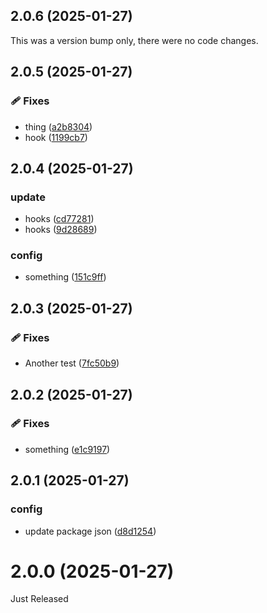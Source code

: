 ## 2.0.6 (2025-01-27)

This was a version bump only, there were no code changes.

## 2.0.5 (2025-01-27)

### 🩹 Fixes

- thing ([a2b8304](https://github.com/controladad/ng-base/commit/a2b8304))
- hook ([1199cb7](https://github.com/controladad/ng-base/commit/1199cb7))

## 2.0.4 (2025-01-27)

### update

- hooks ([cd77281](https://github.com/controladad/ng-base/commit/cd77281))
- hooks ([9d28689](https://github.com/controladad/ng-base/commit/9d28689))

### config

- something ([151c9ff](https://github.com/controladad/ng-base/commit/151c9ff))

## 2.0.3 (2025-01-27)

### 🩹 Fixes

- Another test ([7fc50b9](https://github.com/controladad/ng-base/commit/7fc50b9))

## 2.0.2 (2025-01-27)

### 🩹 Fixes

- something ([e1c9197](https://github.com/controladad/ng-base/commit/e1c9197))

## 2.0.1 (2025-01-27)

### config

- update package json ([d8d1254](https://github.com/controladad/ng-base/commit/d8d1254))

# 2.0.0 (2025-01-27)

Just Released
